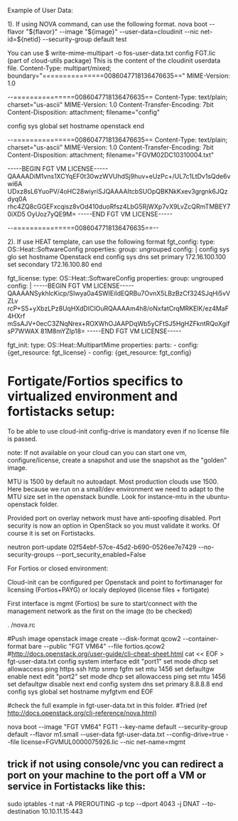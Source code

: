 
Example of User Data:

1). If using NOVA command, can use the following format.
nova boot --flavor "${flavor}" --image "${image}" --user-data=cloudinit --nic net-id=${netid} --security-group default test


You can use 
$ write-mime-multipart -o fos-user-data.txt config FGT.lic
(part of cloud-utils package)
This is the content of the cloudinit userdata file.
Content-Type: multipart/mixed; boundary="===============0086047718136476635=="
MIME-Version: 1.0

--===============0086047718136476635==
Content-Type: text/plain; charset="us-ascii"
MIME-Version: 1.0
Content-Transfer-Encoding: 7bit
Content-Disposition: attachment; filename="config"

config sys global
    set hostname openstack
end

--===============0086047718136476635==
Content-Type: text/plain; charset="us-ascii"
MIME-Version: 1.0
Content-Transfer-Encoding: 7bit
Content-Disposition: attachment; filename="FGVM02DC10310004.txt"

-----BEGIN FGT VM LICENSE-----
QAAAADiM1vns1XCYqEF0t30wzWVUhdSj9huv+eUzPc+/UL7c1LtDv1sQde6vwi6A
UDxz8sL6YuoPV/4oHC28wiyriSJQAAAAItcbSUOpQBKNkKxev3grgnk6JQzdyq0A
rhc4ZQ8cGGEFxcqisz8vOd410duoRfsz4LbG5RjWXp7vX9LvZcQRmTMBEY70iXD5
OyUoz7yQE9M=
-----END FGT VM LICENSE-----

--===============0086047718136476635==--



2). If use HEAT template, can use the following format
fgt_config:
  type: OS::Heat::SoftwareConfig
  properties:
    group: ungrouped
    config: |
      config sys glo
      set hostname Openstack
      end
      config sys dns
      set primary 172.16.100.100
      set secondary 172.16.100.80
      end

 fgt_license:
  type: OS::Heat::SoftwareConfig
  properties:
    group: ungrouped
    config: |
       -----BEGIN FGT VM LICENSE-----
       QAAAANSykhlcKicp/SIwya0a4SWIEiIdEQRBu7OvnX5LBzBzCf324SJqHi5vVZLv
       rcP+S5+yXbzLPz8UqHXdDIClOuRQAAAAm4h8/oNxfatCrqMRKElK/ez4MaF4HXrf
       mSsAJV+0ecC3ZNqNrex+ROXWhOJAAPDqWb5yCFtSJ5HgHZFkntRQoXgifsP7WWAX
       81M8mYZlp18=
       -----END FGT VM LICENSE-----

 fgt_init:
  type: OS::Heat::MultipartMime
  properties:
    parts:
     - config: {get_resource: fgt_license}
     - config: {get_resource: fgt_config}


# Fortigate/Fortios specifics to virtualized environment and fortistacks setup:


To be able to use cloud-init config-drive is mandatory even if no license file is passed.

note: If not available on your cloud can you can start one vm, configure/license, create a snapshot and use the snapshot as the "golden" image.

MTU is 1500 by default no autoadapt. Most production clouds use 1500. Here because we run on a small/dev environment we need to adapt to the MTU size set in the openstack bundle. Look for instance-mtu in the ubuntu-openstack folder.

Provided port on overlay network must have anti-spoofing disabled. Port security is now an option in OpenStack so you must validate it works.
Of course it is set on Fortistacks.

neutron port-update 02f54ebf-57ce-45d2-b690-0526ee7e7429 --no-security-groups --port_security_enabled=False


For Fortios or closed environment:

Cloud-init can be configured per Openstack and point to fortimanager for licensing (Fortios+PAYG) or localy deployed (license files + fortigate)

First interface is mgmt (Fortios) be sure to start/connect with the management network as the first on the image (to be checked)

. /nova.rc

#Push image
openstack image create --disk-format qcow2 --container-format bare  --public  "FGT VM64"  --file fortios.qcow2
#http://docs.openstack.org/user-guide/cli-cheat-sheet.html
cat << EOF > fgt-user-data.txt
config system interface
 edit "port1"
  set mode dhcp
  set allowaccess ping https ssh http snmp fgfm
  set mtu 1456
  set defaultgw enable 
 next
 edit "port2"
  set mode dhcp
  set allowaccess ping
  set mtu 1456
  set defaultgw disable
 next
end
config system dns
 set primary 8.8.8.8
end
config sys global
 set hostname myfgtvm
end
EOF

#check the full example in fgt-user-data.txt in this folder.
#Tried (ref http://docs.openstack.org/cli-reference/nova.html)

nova boot --image "FGT VM64" FGT1 --key-name default --security-group default --flavor m1.small --user-data fgt-user-data.txt --config-drive=true --file license=FGVMUL0000075926.lic --nic net-name=mgmt


## trick if not using console/vnc you can redirect a port on your machine to the port off a VM or service in Fortistacks like this:
sudo iptables -t nat -A PREROUTING -p tcp --dport 4043 -j DNAT --to-destination 10.10.11.15:443
